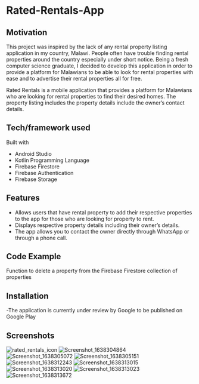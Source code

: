 # Rated-Rentals-App
## Motivation
This project was inspired by the lack of any rental property listing application in my country, Malawi. People often have trouble finding rental properties 
around the country especially under short notice. Being a fresh computer science graduate, I decided to develop this application in order to provide a platform 
for Malawians to be able to look for rental properties with ease and to advertise their rental properties all for free. 

Rated Rentals is a mobile application that provides a platform for Malawians who are looking for rental properties to find their desired homes. 
The property listing includes the property details include the owner’s contact details. 
     
## Tech/framework used

Built with 
-	Android Studio 
-	Kotlin Programming Language 
-	Firebase Firestore
-	Firebase Authentication
-	Firebase Storage

## Features
-	Allows users that have rental property to add their respective properties to the app for those who are looking for property to rent.
-	Displays respective property details including their owner’s details. 
-	The app allows you to contact the owner directly through WhatsApp or through a phone call.

## Code Example
Function to delete a property from the Firebase Firestore collection of properties 
 
## Installation
-The application is currently under review by Google to be published on Google Play 

## Screenshots
![rated_rentals_icon](https://user-images.githubusercontent.com/70677199/145204451-784d549d-a7e1-4c02-8a45-647b9b49ab9c.png)
![Screenshot_1638304864](https://user-images.githubusercontent.com/70677199/145204453-12645068-b558-4dd2-bc2c-6fe15632d329.png)
![Screenshot_1638305072](https://user-images.githubusercontent.com/70677199/145204426-1af5d4a4-75f6-4f2d-aff1-d44e4fa6cf44.png)
![Screenshot_1638305151](https://user-images.githubusercontent.com/70677199/145204431-db35fcff-148e-4ac6-bae8-aa564c848425.png)
![Screenshot_1638312243](https://user-images.githubusercontent.com/70677199/145204433-3179b8e1-6a11-4f2a-a5af-e7fd99600f0b.png)
![Screenshot_1638313015](https://user-images.githubusercontent.com/70677199/145204436-bf072419-7f1d-49c4-8e37-4e0a92c1c5ce.png)
![Screenshot_1638313020](https://user-images.githubusercontent.com/70677199/145204439-68225245-f154-4289-94b3-adcb938c4e45.png)
![Screenshot_1638313023](https://user-images.githubusercontent.com/70677199/145204443-a59706b6-8476-442f-9816-ed4386e275da.png)
![Screenshot_1638313672](https://user-images.githubusercontent.com/70677199/145204446-7f2da946-543d-4c05-bfe4-00b0354e65de.png)
 
